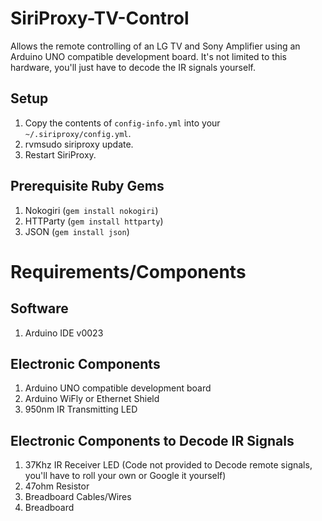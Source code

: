 SiriProxy-TV-Control
====================

Allows the remote controlling of an LG TV and Sony Amplifier using an Arduino UNO compatible development board. It's not limited to this hardware, you'll just have to decode the IR signals yourself.

Setup
-----

1. Copy the contents of `config-info.yml` into your `~/.siriproxy/config.yml`.
2. rvmsudo siriproxy update.
3. Restart SiriProxy.

Prerequisite Ruby Gems
----------------------

1. Nokogiri (`gem install nokogiri`)
2. HTTParty (`gem install httparty`)
3. JSON (`gem install json`)

Requirements/Components
=======================

Software
--------

1. Arduino IDE v0023

Electronic Components
---------------------

1. Arduino UNO compatible development board
2. Arduino WiFly or Ethernet Shield
3. 950nm IR Transmitting LED

Electronic Components to Decode IR Signals
------------------------------------------

1. 37Khz IR Receiver LED (Code not provided to Decode remote signals, you'll have to roll your own or Google it yourself)
2. 47ohm Resistor
3. Breadboard Cables/Wires
4. Breadboard
